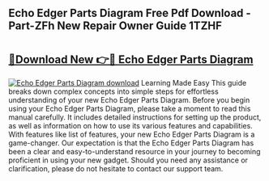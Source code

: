 ## Echo Edger Parts Diagram Free Pdf Download - Part-ZFh New Repair Owner Guide 1TZHF

# <h2><a href="http://dfukxcu.blite.top/?on=Echo+Edger+Parts+Diagram">🔗Download New 👉🔴 Echo Edger Parts Diagram</a></h2>

[![Echo Edger Parts Diagram download](https://i.imgur.com/lujVjoI.png)](http://dfukxcu.blite.top/?on=Echo+Edger+Parts+Diagram)
Learning Made Easy This guide breaks down complex concepts into simple steps for effortless understanding of your new Echo Edger Parts Diagram. Before you begin using your Echo Edger Parts Diagram, please take a moment to read this manual carefully. It includes detailed instructions for setting up the product, as well as information on how to use its various features and capabilities. With features like list of features, your new Echo Edger Parts Diagram is a game-changer. Our expectation is that the Echo Edger Parts Diagram has been a clear and easy-to-understand resource in your journey to becoming proficient in using your new gadget. Should you need any assistance or clarification, please do not hesitate to contact our support team.
